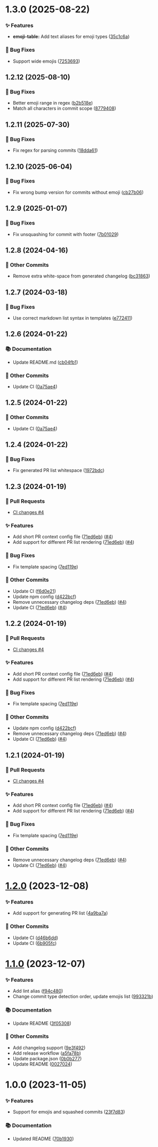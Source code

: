 # 1.3.0 (2025-08-22)

### ✨ Features

- **emoji-table:** Add text aliases for emoji types ([35c1c6a](https://github.com/localazy/conventional-changelog-preset/commit/35c1c6a))

### 🐛 Bug Fixes

- Support wide emojis ([7253693](https://github.com/localazy/conventional-changelog-preset/commit/7253693))

## 1.2.12 (2025-08-10)

### 🐛 Bug Fixes

- Better emoji range in regex ([b2b518e](https://github.com/localazy/conventional-changelog-preset/commit/b2b518e))
- Match all characters in commit scope ([8779408](https://github.com/localazy/conventional-changelog-preset/commit/8779408))

## 1.2.11 (2025-07-30)

### 🐛 Bug Fixes

- Fix regex for parsing commits ([18dda61](https://github.com/localazy/conventional-changelog-preset/commit/18dda61))

## 1.2.10 (2025-06-04)

### 🐛 Bug Fixes

- Fix wrong bump version for commits without emoji ([cb27b06](https://github.com/localazy/conventional-changelog-preset/commit/cb27b06))

## 1.2.9 (2025-01-07)

### 🐛 Bug Fixes

- Fix unsquashing for commit with footer ([7b01029](https://github.com/localazy/conventional-changelog-preset/commit/7b01029))

## 1.2.8 (2024-04-16)



### 🧰 Other Commits

- Remove extra white-space from generated changelog ([bc31863](https://github.com/localazy/conventional-changelog-preset/commit/bc31863))

## 1.2.7 (2024-03-18)



### 🐛 Bug Fixes

- Use correct markdown list syntax in templates ([e772411](https://github.com/localazy/conventional-changelog-preset/commit/e772411))

## 1.2.6 (2024-01-22)



### 📚 Documentation

* Update README.md ([cb04fb1](https://github.com/localazy/conventional-changelog-preset/commit/cb04fb1))


### 🧰 Other Commits

* Update CI ([0a75ae4](https://github.com/localazy/conventional-changelog-preset/commit/0a75ae4))

## 1.2.5 (2024-01-22)



### 🧰 Other Commits

* Update CI ([0a75ae4](https://github.com/localazy/conventional-changelog-preset/commit/0a75ae4))

## 1.2.4 (2024-01-22)



### 🐛 Bug Fixes

* Fix generated PR list whitespace ([1972bdc](https://github.com/localazy/conventional-changelog-preset/commit/1972bdc))

## 1.2.3 (2024-01-19)

### 🔀 Pull Requests

* [CI changes #4](https://github.com/localazy/conventional-changelog-preset/pull/4)


### ✨ Features

* Add short PR context config file ([71ed6eb](https://github.com/localazy/conventional-changelog-preset/commit/71ed6eb)) ([#4](https://github.com/localazy/conventional-changelog-preset/pull/4))
* Add support for different PR list rendering ([71ed6eb](https://github.com/localazy/conventional-changelog-preset/commit/71ed6eb)) ([#4](https://github.com/localazy/conventional-changelog-preset/pull/4))


### 🐛 Bug Fixes

* Fix template spacing ([7ed119e](https://github.com/localazy/conventional-changelog-preset/commit/7ed119e))


### 🧰 Other Commits

* Update CI ([f6d0e21](https://github.com/localazy/conventional-changelog-preset/commit/f6d0e21))
* Update npm config ([d422bcf](https://github.com/localazy/conventional-changelog-preset/commit/d422bcf))
* Remove unnecessary changelog deps ([71ed6eb](https://github.com/localazy/conventional-changelog-preset/commit/71ed6eb)) ([#4](https://github.com/localazy/conventional-changelog-preset/pull/4))
* Update CI ([71ed6eb](https://github.com/localazy/conventional-changelog-preset/commit/71ed6eb)) ([#4](https://github.com/localazy/conventional-changelog-preset/pull/4))

## 1.2.2 (2024-01-19)

### 🔀 Pull Requests

* [CI changes #4](https://github.com/localazy/conventional-changelog-preset/pull/4)


### ✨ Features

* Add short PR context config file ([71ed6eb](https://github.com/localazy/conventional-changelog-preset/commit/71ed6eb)) ([#4](https://github.com/localazy/conventional-changelog-preset/pull/4))
* Add support for different PR list rendering ([71ed6eb](https://github.com/localazy/conventional-changelog-preset/commit/71ed6eb)) ([#4](https://github.com/localazy/conventional-changelog-preset/pull/4))


### 🐛 Bug Fixes

* Fix template spacing ([7ed119e](https://github.com/localazy/conventional-changelog-preset/commit/7ed119e))


### 🧰 Other Commits

* Update npm config ([d422bcf](https://github.com/localazy/conventional-changelog-preset/commit/d422bcf))
* Remove unnecessary changelog deps ([71ed6eb](https://github.com/localazy/conventional-changelog-preset/commit/71ed6eb)) ([#4](https://github.com/localazy/conventional-changelog-preset/pull/4))
* Update CI ([71ed6eb](https://github.com/localazy/conventional-changelog-preset/commit/71ed6eb)) ([#4](https://github.com/localazy/conventional-changelog-preset/pull/4))

## 1.2.1 (2024-01-19)

### 🔀 Pull Requests

* [CI changes #4](https://github.com/localazy/conventional-changelog-preset/pull/4)


### ✨ Features

* Add short PR context config file ([71ed6eb](https://github.com/localazy/conventional-changelog-preset/commit/71ed6eb)) ([#4](https://github.com/localazy/conventional-changelog-preset/pull/4))
* Add support for different PR list rendering ([71ed6eb](https://github.com/localazy/conventional-changelog-preset/commit/71ed6eb)) ([#4](https://github.com/localazy/conventional-changelog-preset/pull/4))


### 🐛 Bug Fixes

* Fix template spacing ([7ed119e](https://github.com/localazy/conventional-changelog-preset/commit/7ed119e))


### 🧰 Other Commits

* Remove unnecessary changelog deps ([71ed6eb](https://github.com/localazy/conventional-changelog-preset/commit/71ed6eb)) ([#4](https://github.com/localazy/conventional-changelog-preset/pull/4))
* Update CI ([71ed6eb](https://github.com/localazy/conventional-changelog-preset/commit/71ed6eb)) ([#4](https://github.com/localazy/conventional-changelog-preset/pull/4))

# [1.2.0](https://github.com/localazy/conventional-changelog-preset/compare/1.1.0...1.2.0) (2023-12-08)

### ✨ Features

* Add support for generating PR list ([4a9ba7a](https://github.com/localazy/conventional-changelog-preset/commit/4a9ba7a))


### 🧰 Other Commits

* Update CI ([d46b6dd](https://github.com/localazy/conventional-changelog-preset/commit/d46b6dd))
* Update CI ([6b905fc](https://github.com/localazy/conventional-changelog-preset/commit/6b905fc))

# [1.1.0](https://github.com/localazy/conventional-changelog-preset/compare/1.0.0...1.1.0) (2023-12-07)

### ✨ Features

* Add lint alias ([f94c480](https://github.com/localazy/conventional-changelog-preset/commit/f94c480))
* Change commit type detection order, update emojis list ([993321b](https://github.com/localazy/conventional-changelog-preset/commit/993321b))


### 📚 Documentation

* Update README ([3f05308](https://github.com/localazy/conventional-changelog-preset/commit/3f05308))


### 🧰 Other Commits

* Add changelog support ([9e3f492](https://github.com/localazy/conventional-changelog-preset/commit/9e3f492))
* Add release workflow ([a5fa78b](https://github.com/localazy/conventional-changelog-preset/commit/a5fa78b))
* Update package.json ([0b0b277](https://github.com/localazy/conventional-changelog-preset/commit/0b0b277))
* Update README ([0027024](https://github.com/localazy/conventional-changelog-preset/commit/0027024))

# 1.0.0 (2023-11-05)

### ✨ Features

* Support for emojis and squashed commits ([23f7d83](https://github.com/localazy/conventional-changelog-preset/commit/23f7d83))


### 📚 Documentation

* Updated README ([70b1930](https://github.com/localazy/conventional-changelog-preset/commit/70b1930))

